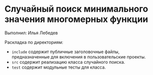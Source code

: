 # Случайный поиск минимального значения многомерных функции

Выполнил: Илья Лебедев

Раскладка по директориям:

  - `include` содержит публичные заголовочные файлы, предназначенные для
    включения в пользовательские проекты.
  - `src` содержит реализацию класса случайного поиска.
  - `test` содержит модульные тесты для класса.

<!-- - `docs` содержит документацию на класс. -->
